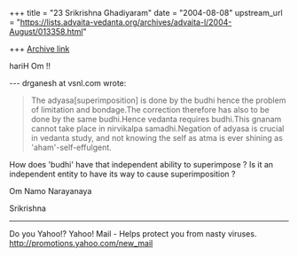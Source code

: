 +++
title = "23 Srikrishna Ghadiyaram"
date = "2004-08-08"
upstream_url = "https://lists.advaita-vedanta.org/archives/advaita-l/2004-August/013358.html"

+++
[Archive link](https://lists.advaita-vedanta.org/archives/advaita-l/2004-August/013358.html)

hariH Om !!

--- drganesh at vsnl.com wrote:

> 
> The adyasa[superimposition] is done by the budhi
> hence the problem of limitation and bondage.The
> correction therefore has also to be done by the same
> budhi.Hence vedanta requires budhi.This gnanam
> cannot take place in nirvikalpa samadhi.Negation of
> adyasa is crucial in vedanta study, and not knowing
> the self as atma is ever shining as
> 'aham'-self-effulgent. 
> 

How does 'budhi' have that independent ability to
superimpose ? Is it an independent entity to have its
way to cause superimposition ?

Om Namo Narayanaya 

Srikrishna




__________________________________
Do you Yahoo!?
Yahoo! Mail - Helps protect you from nasty viruses.
http://promotions.yahoo.com/new_mail

